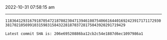 2022-10-31 07:58:15 am

---

`1183641293167918705472187082304713946108754066164401692423917171172930381702105699103159831584322818703728175043920291719429`

`Latest commit SHA is: 206e69520886ba12cb2c54e1887d6ec1097986a1 `
